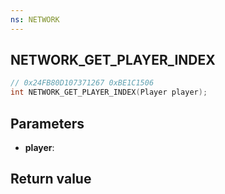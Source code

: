 ```yaml
---
ns: NETWORK
---
```

## NETWORK_GET_PLAYER_INDEX

```c
// 0x24FB80D107371267 0xBE1C1506
int NETWORK_GET_PLAYER_INDEX(Player player);
```


## Parameters
* **player**: 

## Return value
